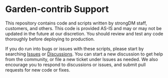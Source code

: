 # Garden-contrib Support

This repository contains code and scripts written by strongDM staff, customers, and others. This code is provided AS-IS and may or may not be updated in the future at our discretion. You should review and test any code thoroughly before deploying to production.

If you do run into bugs or issues with these scripts, please start by searching [Issues](issues) or [Discussions](../../discussions). You can start a new discussion to get help from the community, or file a new ticket under Issues as needed. We also encourage you to respond to discussions or issues, and submit pull requests for new code or fixes.
